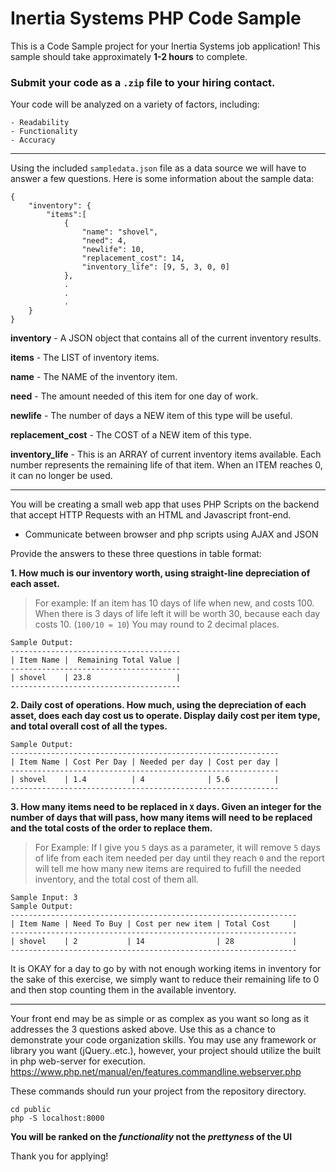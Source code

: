 # Inertia Systems PHP Code Sample
This is a Code Sample project for your Inertia Systems job application!
This sample should take approximately **1-2 hours** to complete. 

### **Submit your code as a `.zip` file to your hiring contact.**

Your code will be analyzed on a variety of factors, including:

    - Readability
    - Functionality
    - Accuracy

-------------
Using the included `sampledata.json` file as a data source we will have to answer a few questions.  Here is some information about the sample data:

```
{
    "inventory": {         
        "items":[            
            {
                "name": "shovel",  
                "need": 4,         
                "newlife": 10,     
                "replacement_cost": 14,   
                "inventory_life": [9, 5, 3, 0, 0]                         
            },
            .
            .
            .
    }
}
```
**inventory** - A JSON object that contains all of the current inventory results.

**items** - The LIST of inventory items.

**name** - The NAME of the inventory item.

**need** - The amount needed of this item for one day of work.

**newlife** - The number of days a NEW item of this type will be useful.

**replacement_cost** - The COST of a NEW item of this type.

**inventory_life** - This is an ARRAY of current inventory items available.  Each number represents the remaining life of that item.  When an ITEM reaches 0, it can no longer be used.

-------

You will be creating a small web app that uses PHP Scripts on the backend that accept HTTP Requests with an HTML and Javascript front-end.  
* Communicate between browser and php scripts using AJAX and JSON

Provide the answers to these three questions in table format: 

**1. How much is our inventory worth, using straight-line depreciation of each asset.**
>For example: If an item has 10 days of life when new, and costs 100.  When there is 3 days of life left it will be worth 30, because each day costs 10.  (`100/10 = 10`)  You may round to 2 decimal places.
```
Sample Output: 
--------------------------------------
| Item Name |  Remaining Total Value |
--------------------------------------
| shovel    | 23.8                   |
--------------------------------------
```

**2.  Daily cost of operations.  How much, using the depreciation of each asset, does each day cost us to operate.  Display daily cost per item type, and total overall cost of all the types.**

```
Sample Output: 
------------------------------------------------------------
| Item Name | Cost Per Day | Needed per day | Cost per day |
------------------------------------------------------------
| shovel    | 1.4          | 4              | 5.6          |
------------------------------------------------------------
```


**3.  How many items need to be replaced in `X` days.  Given an integer for the number of days that will pass, how many items will need to be replaced and the total costs of the order to replace them.**
>For Example:  If I give you `5` days as a parameter, it will remove `5` days of life from each item needed per day until they reach `0` and the report will tell me how many new items are required to fufill the needed inventory, and the total cost of them all.  

```
Sample Input: 3
Sample Output: 
----------------------------------------------------------------
| Item Name | Need To Buy | Cost per new item | Total Cost     |
----------------------------------------------------------------
| shovel    | 2           | 14                | 28             |
----------------------------------------------------------------
```

It is OKAY for a day to go by with not enough working items in inventory for the sake of this exercise, we simply want to reduce their remaining life to 0 and then stop counting them in the available inventory.

----
Your front end may be as simple or as complex as you want so long as it addresses the 3 questions asked above.  Use this as a chance to demonstrate your code organization skills.  You may use any framework or library you want (jQuery..etc.), however, your project should utilize the built in php web-server for execution. https://www.php.net/manual/en/features.commandline.webserver.php

These commands should run your project from the repository directory.
```
cd public
php -S localhost:8000
````
**You will be ranked on the _functionality_ not the _prettyness_ of the UI**

Thank you for applying!  

